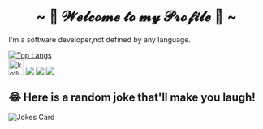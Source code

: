 <h1 align="center">~ 💖 𝓦𝓮𝓵𝓬𝓸𝓶𝓮 𝓽𝓸 𝓶𝔂 𝓟𝓻𝓸𝓯𝓲𝓵𝓮 💖 ~</h1>

I'm a software developer,not defined by any language.  

[![Top Langs](https://github-readme-stats.vercel.app/api/top-langs/?username=soclear&hide_border=true&bg_color=135,F6D242,FF52E5)](https://github.com/anuraghazra/github-readme-stats)  
<img src="https://gist.githubusercontent.com/SoClear/e485f19b04a04ee2b8facd17865f1707/raw/ef041663300c1fb62d02f133cf17515205c5232d/kotlin.svg" height="30px" alt="kotlin icon">
![](https://img.shields.io/badge/Kik-5AC710?style=for-the-badge&logo=kik&logoColor=white)
![](https://img.shields.io/badge/Azure_Functions-0062AD?style=for-the-badge&logo=azure-functions&logoColor=white)
![](https://gist.githubusercontent.com/SoClear/e485f19b04a04ee2b8facd17865f1707/raw/ef041663300c1fb62d02f133cf17515205c5232d/kotlin.svg)
## 😂 Here is a random joke that'll make you laugh!
![Jokes Card](https://readme-jokes.vercel.app/api)
